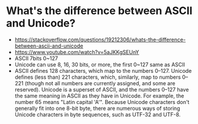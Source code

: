 
# What's the difference between ASCII and Unicode?
- https://stackoverflow.com/questions/19212306/whats-the-difference-between-ascii-and-unicode
- https://www.youtube.com/watch?v=5aJKKgSEUnY
- ASCII 7bits 0~127
- Unicode can use 8, 16, 30 bits, or more, the first 0~127 same as ASCII
- ASCII defines 128 characters, which map to the numbers 0–127. Unicode defines (less than) 221 characters, which, similarly, map to numbers 0–221 (though not all numbers are currently assigned, and some are reserved). Unicode is a superset of ASCII, and the numbers 0–127 have the same meaning in ASCII as they have in Unicode. For example, the number 65 means "Latin capital 'A'". Because Unicode characters don't generally fit into one 8-bit byte, there are numerous ways of storing Unicode characters in byte sequences, such as UTF-32 and UTF-8.
